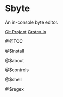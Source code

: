 # Sbyte
An in-console byte editor.

[Git Project](/git/sbyte)
[Crates.io](https://crates.io/crates/sbyte)

@@TOC

@$install

@$about

@$controls

@$shell

@$regex
